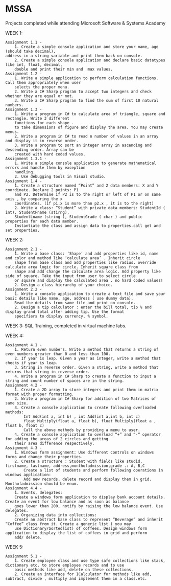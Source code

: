 # MSSA
Projects completed while attending Microsoft Software &amp; Systems Academy

WEEK 1:

	Assignment 1.1 - 
    	1. Create a simple console application and store your name, age (should take decimal), 
	address in a string variable and print them back on console.
   		2. Create a simple console application and declare basic datatypes like int, float, decimal,
		double and print their min and	max values.
	Assignment 1.2 -
		1. Write a simple application to perform calculation functions. Call them appropriately when user
		selects the proper menu.
		2. Write a C# Sharp program to accept two integers and check whether they are equal or not.
		3. Write a C# Sharp program to find the sum of first 10 natural numbers.
	Assignment 1.3 - 
		1. Write a program in C# to calculate area of triangle, square and rectangle. Write 3 different
		functions for each shape .
		to take dimensions of figure and display the area. You may create menus.
		2. Write a program in C# to read n number of values in an array and display it in reverse order.
		3. Write a program to sort an integer array in ascending and descending order. Array can be
		created with hard coded values.
	Assignment 1.3.1 -
		1. Write a simple console application to generate mathematical errors and handle them by exception
		handling.
		2. Use debugging tools in Visual studio.
	Assignment 1.4 -
		1. Create a structure named “Point” and 2 data members: X and Y coordinate. Declare 2 points: P1
		and P2. Determine if P2 is to the right or left of P1 or on same axis , by comparing the x
		coordinates. (if p1.x is more than p2.x , it is to the right)
		2. Write a class: “Student” with private data members: StudentId ( int), StudentFname (stirng),
		StudentLname (string ), StudentGrade ( char ) and public properties for each data member. 
		Instantiate the class and assign data to properties.call get and set properties.

WEEK 2:

	Assignment 2.1 -
		1. Write a base class: ‘Shape’ and add properties like id, name and color and method like ‘calculate area’ . Inherit circle
		shape from base class and add properties like radius. override calculate area logic for circle. Inherit square class from 
		shape and add change the calculate area logic. Add property like side of square. Take the input from user to select circle 
		or square and display the calculated area . no hard coded values!
		2. Design a class hierarchy of your choice.
	Assignment 2.2 -
		1. Write a console application to create a text file and save your basic details like name, age, address ( use dummy data).
		Read the details from same file and print on console.
		2. Design a tip calculator : enter the bill total, tip % and display grand total after adding tip. Use the format 
		specifiers to display currency, % symbol.
		
WEEK 3: SQL Training, completed in virtual machine labs.

WEEK 4:

	Assignment 4.1 -
		1. Return even numbers. Write a method that returns a string of even numbers greater than 0 and less than 100.
		2. If year is leap. Given a year as integer, write a method that checks if year is leap.
		3. String in reverse order. Given a string, write a method that returns that string in reverse order.
		4. Write a program in C# Sharp to create a function to input a string and count number of spaces are in the string.
	Assignment 4.2 -
		1. Create a 2D array to store integers and print them in matrix format with proper formatting.
		2. Write a program in C# Sharp for addition of two Matrices of same size.
		3. Create a console application to create following overloaded methods:
			Int Add(int a, int b) , int Add(int a,int b, int c)
			float Multiply(float a, float b), float Multiply(float a , float b, float c)
			Call the above methods by providing a menu to user.
		4. Create a console application to overload “+” and “-“ operator for adding the areas of 2 circles and getting
		their area difference respectively.
	Assignment 4.3 -
		1. Windows form assignment: Use different controls on windows forms and change their properties.
		2. Create a structure : Student with fields like studid, firstname, lastname, address,monthofadmission,grade .: A, B,C
			Create a list of students and perform following operations in windows application: 
			Add new records, delete record and display them in grid. Monthofadmission should be enum.
	Assignment 4.4 -
		1. Events, delegates:
		Create a windows form application to display bank account details. Create an event for low balance and as soon as balance
		goes lower than 200, notify by raising the low balance event. Use delegates.
		2. Organizing data into collections:
		Create an abstract base class to represent “Beverage” and inherit “Coffee” class from it. Create a generic list ( you may
		use Dictionary/Sortedlist) of coffees. Design windows form application to display the list of coffees in grid and perform
		add/ delete.
		
WEEK 5:

	Assignment 5.1 -
		1. Create employee class and use type safe collections like stack, dictionary etc. to store employee records and to use
		basic methods like add, delete on these collections.
		2. Create an interface for ICalculator for methods like add, subtract, divide , multiply and implement them in a class.etc.
